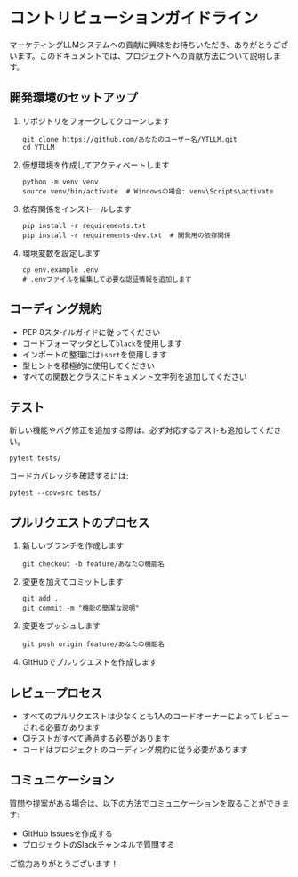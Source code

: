 # コントリビューションガイドライン

マーケティングLLMシステムへの貢献に興味をお持ちいただき、ありがとうございます。このドキュメントでは、プロジェクトへの貢献方法について説明します。

## 開発環境のセットアップ

1. リポジトリをフォークしてクローンします
   ```
   git clone https://github.com/あなたのユーザー名/YTLLM.git
   cd YTLLM
   ```

2. 仮想環境を作成してアクティベートします
   ```
   python -m venv venv
   source venv/bin/activate  # Windowsの場合: venv\Scripts\activate
   ```

3. 依存関係をインストールします
   ```
   pip install -r requirements.txt
   pip install -r requirements-dev.txt  # 開発用の依存関係
   ```

4. 環境変数を設定します
   ```
   cp env.example .env
   # .envファイルを編集して必要な認証情報を追加します
   ```

## コーディング規約

- PEP 8スタイルガイドに従ってください
- コードフォーマッタとして`black`を使用します
- インポートの整理には`isort`を使用します
- 型ヒントを積極的に使用してください
- すべての関数とクラスにドキュメント文字列を追加してください

## テスト

新しい機能やバグ修正を追加する際は、必ず対応するテストも追加してください。

```
pytest tests/
```

コードカバレッジを確認するには:

```
pytest --cov=src tests/
```

## プルリクエストのプロセス

1. 新しいブランチを作成します
   ```
   git checkout -b feature/あなたの機能名
   ```

2. 変更を加えてコミットします
   ```
   git add .
   git commit -m "機能の簡潔な説明"
   ```

3. 変更をプッシュします
   ```
   git push origin feature/あなたの機能名
   ```

4. GitHubでプルリクエストを作成します

## レビュープロセス

- すべてのプルリクエストは少なくとも1人のコードオーナーによってレビューされる必要があります
- CIテストがすべて通過する必要があります
- コードはプロジェクトのコーディング規約に従う必要があります

## コミュニケーション

質問や提案がある場合は、以下の方法でコミュニケーションを取ることができます:

- GitHub Issuesを作成する
- プロジェクトのSlackチャンネルで質問する

ご協力ありがとうございます！ 